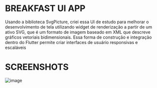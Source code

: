 # BREAKFAST UI APP

Usando a biblioteca SvgPicture, criei essa UI de estudo para melhorar o desenvolvimento de tela utilizando widget de renderização a partir de um ativo SVG, que é um formato de imagem baseado em XML que descreve gráficos vetoriais bidimensionais. Essa forma de construção e integração dentro do Flutter permite criar interfaces de usuário responsivas e escaláveis

# SCREENSHOTS

![image](https://github.com/wrksystem/Flutter_App_Repository/assets/51803873/d87c2a11-ddeb-493c-9ac2-545c4144ad32)
